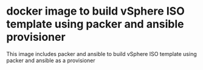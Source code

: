 # docker image to build vSphere ISO template using packer and ansible provisioner
This image includes packer and ansible to build vSphere ISO template using packer and ansible as a provisioner